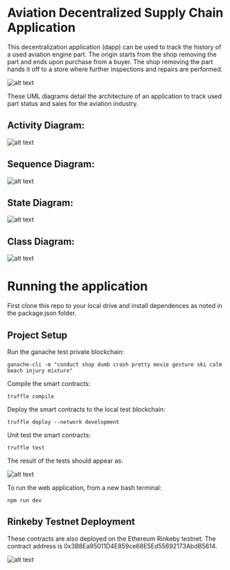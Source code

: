 # Aviation Decentralized Supply Chain Application

This decentralization application (dapp) can be used to track the history of a used aviation engine part.  The origin starts from the shop removing the part and ends upon purchase from a buyer.  The shop removing the part hands it off to a store where further inspections and repairs are performed.  

![alt text][webapp]

[webapp]:https://github.com/mpUrban/Aviation_Decentralized_Supply_Chain/blob/master/images/webapp.png "Web App"









These UML diagrams detail the architecture of an application to track used part status and sales for the aviation industry. 

## Activity Diagram:
![alt text][activity]

## Sequence Diagram:
![alt text][sequence]

## State Diagram:
![alt text][state]

## Class Diagram:
![alt text][class]


[activity]:https://github.com/mpUrban/Aviation_Decentralized_Supply_Chain/blob/master/diagrams/activity2.png "Activity Diagram"

[sequence]:https://github.com/mpUrban/Aviation_Decentralized_Supply_Chain/blob/master/diagrams/sequence3.png "Activity Diagram"

[state]:https://github.com/mpUrban/Aviation_Decentralized_Supply_Chain/blob/master/diagrams/state1.png "Activity Diagram"

[class]:https://github.com/mpUrban/Aviation_Decentralized_Supply_Chain/blob/master/diagrams/class1.png "Activity Diagram"

# Running the application

First clone this repo to your local drive and install dependences as noted in the package.json folder.  

## Project Setup

Run the ganache test private blockchain:

```
ganache-cli -m "conduct shop dumb crash pretty movie gesture ski calm beach injury mixture"
```

Compile the smart contracts:

```
truffle compile
```

Deploy the smart contracts to the local test blockchain:

```
truffle deploy --network development
```

Unit test the smart contracts:

```
truffle test
```

The result of the tests should appear as:

![alt text][unittesting]

[unittesting]:https://github.com/mpUrban/Aviation_Decentralized_Supply_Chain/blob/master/images/unit_testing.png "Unit Testing"

To run the web application, from a new bash terminal:

```
npm run dev
```







## Rinkeby Testnet Deployment

These contracts are also deployed on the Ethereum Rinkeby testnet.  The contract address is 0x3B8Ea95011D4E859ce68E5Ed55692173AbdB5614.  

![alt text][rinkeby]

[rinkeby]:https://github.com/mpUrban/Aviation_Decentralized_Supply_Chain/blob/master/images/rinkeby_deployment.png